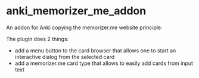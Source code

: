# anki_memorizer_me_addon
An addon for Anki copying the memorizer.me website principle.


The plugin does 2 things:
- add a menu button to the card browser that allows one to start an interactive dialog from the selected card
- add a memorizer.me card type that allows to easily add cards from input text
